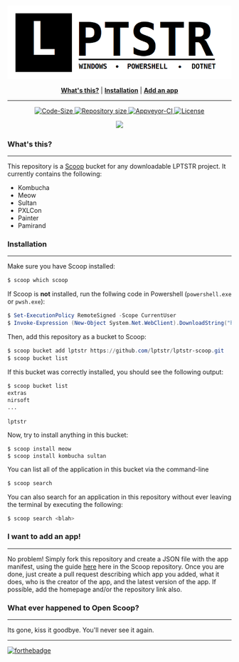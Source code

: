 <p align="center"><img src="https://raw.githubusercontent.com/lptstr/logos/master/with-tagline.png" alt="logo"/></p>
<p align="center">
<b><a href="https://github.com/lptstr/lptstr-scoop#whats-this">What's this?</a></b>
|
<b><a href="https://github.com/lptstr/lptstr-scoop#installation">Installation</a></b>
|
<b><a href="https://github.com/lptstr/lptstr-scoop#i-want-to-add-an-app">Add an app</a></b>
</p>

- - -
<p align="center"><a href="https://github.com/lptstr/lptstr-scoop">
    <a href="https://github.com/lptstr/lptstr-scoop" >
        <img src="https://img.shields.io/github/languages/code-size/lptstr/lptstr-scoop.svg?style=for-the-badge" alt="Code-Size" />
    </a>
    <a href="https://github.com/lptstr/lptstr-scoop">
        <img src="https://img.shields.io/github/repo-size/lptstr/lptstr-scoop.svg?style=for-the-badge" alt="Repository size" />
    </a>
    <a href="">
        <img src="https://img.shields.io/appveyor/ci/lptstr/lptstr-scoop.svg?style=for-the-badge" alt="Appveyor-CI" />
    </a>
    <a href="https://github.com/lptstr/lptstr-scoop/blob/master/LICENSE">
        <img src="https://img.shields.io/github/license/lptstr/lptstr-scoop.svg?style=for-the-badge" alt="License" />
    </a>
</p>
<p align="center">
    <a href="http://spacemacs.org">
        <img src="https://lptstr.github.io/lptstr-images/badges/made-with-wordpad.svg" />
    </a>
</p>

### What's this?
---
This repository is a [Scoop](http://scoop.sh/) bucket for any downloadable LPTSTR project. It currently contains the following:
- Kombucha
- Meow
- Sultan
- PXLCon
- Painter
- Pamirand

### Installation
---
Make sure you have Scoop installed:
```powershell
$ scoop which scoop
```

If Scoop is **not** installed, run the follwing code in Powershell (`powershell.exe` or `pwsh.exe`):
```powershell
$ Set-ExecutionPolicy RemoteSigned -Scope CurrentUser
$ Invoke-Expression (New-Object System.Net.WebClient).DownloadString("http://get.scoop.sh")
```

Then, add this repository as a bucket to Scoop:
```powershell
$ scoop bucket add lptstr https://github.com/lptstr/lptstr-scoop.git
$ scoop bucket list
```
If this bucket was correctly installed, you should see the following output:
```
$ scoop bucket list
extras
nirsoft
...

lptstr
```
Now, try to install anything in this bucket:
```
$ scoop install meow
$ scoop install kombucha sultan
```

You can list all of the application in this bucket via the command-line
```powershell
$ scoop search
```

You can also search for an application in this repository without ever leaving the terminal by executing the following:
```powershell
$ scoop search <blah>
```

### I want to add an app!
---
No problem! Simply fork this repository and create a JSON file with the app manifest, using the guide [here](https://github.com/lukesampson/scoop/wiki/App-Manifests) here in the Scoop repository.
Once you are done, just create a pull request describing which app you added, what it does, who is the creator of the app, and the latest version of the app. If possible, add the homepage and/or the repository link also.

### What ever happened to Open Scoop?
---
Its gone, kiss it goodbye. You'll never see it again.

---
[![forthebadge](https://forthebadge.com/images/badges/powered-by-comcast.svg)](https://forthebadge.com)
